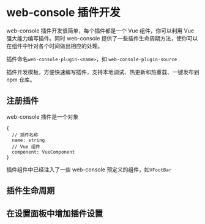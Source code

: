 # web-console 插件开发

web-console 插件开发很简单，每个插件都是一个 Vue 组件，你可以利用 Vue 强大能力编写插件。同时 web-console 提供了一些插件生命周期方法，使你可以在组件中针对各个时间做出相应的处理。

插件命名`web-console-plugin-<name>`，如 `web-console-plugin-source`

插件开发模板，方便快速编写插件，支持本地调试、热更新和热重载、一键发布到 npm 仓库。

## 注册插件

web-console 插件是一个对象

```
{
  // 插件名称
  name: string
  // Vue 组件
  component: VueComponent
}
```

插件组件中已经注入了一些 web-console 预定义的组件，如`VFootBar`

## 插件生命周期

## 在设置面板中增加插件设置
